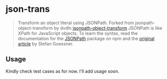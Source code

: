 # json-trans
> Transform an object literal using JSONPath.
> Forked from jsonpath-object-transform by dvdln [jsonpath-object-transform](https://github.com/dvdln/jsonpath-object-transform)
> JSONPath is like XPath for JavaScript objects. To learn the syntax, read the documentation for the [JSONPath](https://www.npmjs.org/package/JSONPath) package on npm and the [original article](http://goessner.net/articles/JsonPath/) by Stefan Goessner.

## Usage
Kindly check test cases as for now.
I'll add usage soon.